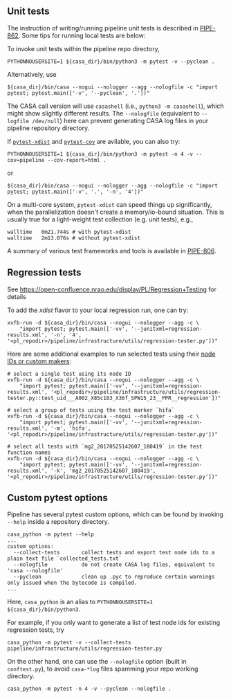 ## Unit tests

The instruction of writing/running pipeline unit tests is described in [PIPE-862](https://open-jira.nrao.edu/browse/PIPE-862). Some tips for running local tests are below:

To invoke unit tests within the pipeline repo directory,

```console
PYTHONNOUSERSITE=1 ${casa_dir}/bin/python3 -m pytest -v --pyclean .
```

Alternatively, use

```console
${casa_dir}/bin/casa --nogui --nologger --agg --nologfile -c "import pytest; pytest.main(['-v', '--pyclean', '.'])"
```

The CASA call version will use `casashell` (i.e., `python3 -m casashell`), which might show slightly different results.
The `--nologfile` (equivalent to `--logfile /dev/null`) here can prevent generating CASA log files in your pipeline repository directory.

If [`pytest-xdist`](https://pytest-xdist.readthedocs.io/en/latest) and [`pytest-cov`](https://pytest-cov.readthedocs.io/en/latest/config.html) are avilable, you can also try:

```console
PYTHONNOUSERSITE=1 ${casa_dir}/bin/python3 -m pytest -n 4 -v --cov=pipeline --cov-report=html .
```

or

```console
${casa_dir}/bin/casa --nogui --nologger --agg --nologfile -c "import pytest; pytest.main(['-v', '.', '-n', '4'])"
```

On a multi-core system, `pytest-xdist` can speed things up significantly, when the parallelization doesn't create a memory/io-bound situation. This is usually true for a light-weight test collection (e.g. unit tests), e.g.,

    walltime   0m21.744s # with pytest-xdist
    walltime   2m13.076s # without pytest-xdist

A summary of various test frameworks and tools is available in [PIPE-806](https://open-jira.nrao.edu/browse/PIPE-806).

## Regression tests

See https://open-confluence.nrao.edu/display/PL/Regression+Testing for details

To add the *xdist* flavor to your local regression run, one can try:

```console
xvfb-run -d ${casa_dir}/bin/casa --nogui --nologger --agg -c \
    "import pytest; pytest.main(['-vv', '--junitxml=regression-results.xml', '-n', '4', '<pl_repodir>/pipeline/infrastructure/utils/regression-tester.py'])"
```

Here are some additional examples to run selected tests using their [node IDs or custom makers](https://docs.pytest.org/en/latest/example/markers.html):

```console
# select a single test using its node ID
xvfb-run -d ${casa_dir}/bin/casa --nogui --nologger --agg -c \
    "import pytest; pytest.main(['-vv', '--junitxml=regression-results.xml', '<pl_repodir>/pipeline/infrastructure/utils/regression-tester.py::test_uid___A002_X85c183_X36f_SPW15_23__PPR__regression'])"
```

```console
# select a group of tests using the test marker `hifa`
xvfb-run -d ${casa_dir}/bin/casa --nogui --nologger --agg -c \
    "import pytest; pytest.main(['-vv', '--junitxml=regression-results.xml', '-m', 'hifa', '<pl_repodir>/pipeline/infrastructure/utils/regression-tester.py'])"
```

```console
# select all tests with `mg2_20170525142607_180419` in the test function names
xvfb-run -d ${casa_dir}/bin/casa --nogui --nologger --agg -c \
    "import pytest; pytest.main(['-vv', '--junitxml=regression-results.xml', '-k', 'mg2_20170525142607_180419', '<pl_repodir>/pipeline/infrastructure/utils/regression-tester.py'])"
```

## Custom pytest options

Pipeline has several pytest custom options, which can be found by invoking `--help` inside a repository directory.

```console
casa_python -m pytest --help
...
custom options:
  --collect-tests       collect tests and export test node ids to a plain text file `collected_tests.txt`
  --nologfile           do not create CASA log files, equivalent to 'casa --nologfile'
  --pyclean             clean up .pyc to reproduce certain warnings only issued when the bytecode is compiled.
...
```

Here, `casa_python` is an alias to `PYTHONNOUSERSITE=1 ${casa_dir}/bin/python3`.

For example, if you only want to generate a list of test node ids for existing regression tests, try

```console
casa_python -m pytest -v --collect-tests pipeline/infrastructure/utils/regression-tester.py
```

On the other hand, one can use the `--nologfile` option (built in `conftest.py`), to avoid `casa-*log` files spamming your repo working directory.

```console
casa_python -m pytest -n 4 -v --pyclean --nologfile .
```

